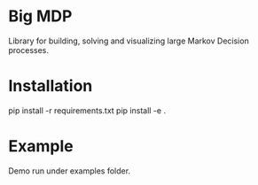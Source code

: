 # Big MDP

Library for building, solving and visualizing large Markov Decision processes. 


# Installation 

pip install -r requirements.txt
pip install -e . 


# Example
Demo run under examples folder. 

